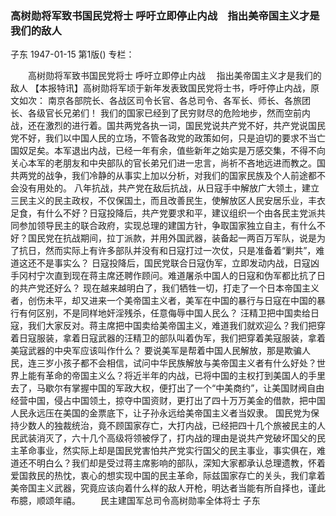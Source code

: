 ### 高树勋将军致书国民党将士  呼吁立即停止内战　指出美帝国主义才是我们的敌人
子东
1947-01-15
第1版()
专栏：

　　高树勋将军致书国民党将士
    呼吁立即停止内战
  　指出美帝国主义才是我们的敌人
    【本报特讯】高树勋将军顷于新年发表致国民党将士书，呼吁停止内战，原文如次：
    南京各部院长、各战区司令长官、各总司令、各军长、师长、各旅团长、各级官长兄弟们！
    我们的国家已经到了民穷财尽的危险地步，然而空前内战，还在激烈的进行着。国共两党各执一词，国民党说共产党不好，共产党说国民党不好，我们以中国人民的立场，不管各政党的政策如何，只是迫切的要求不当亡国奴足矣。本军退出内战，已经一年有余，值些新年之始实是万感交集，不得不向关心本军的老朋友和中央部队的官长弟兄们进一忠言，尚祈不吝地远进而教之。国共两党的战争，我们冷静的从事实上加以分析，对我们的国家民族及个人前途都不会没有用处的。
    八年抗战，共产党在敌后抗战，从日寇手中解放广大领土，建立三民主义的民主政权，不仅保国土，而且改善民生，使解放区人民安居乐业，丰衣足食，有什么不好？日寇投降后，共产党要求和平，建议组织一个由各民主党派共同参加领导民主的联合政府，实现总理的建国方针，争取国家独立自主，有什么不好？国民党在抗战期间，拉丁派款，并用外国武器，装备起一两百万军队，说是为了抗日，然而实际上有许多部队并没有和日寇打过一次仗，只是准备着“剿共”，难道这还不是事实么？
    日寇投降后，国民党联合日寇伪军，立即发动内战，日寇凶手冈村宁次直到现在蒋主席还聘作顾问。难道屠杀中国人的日寇和伪军都比抗了日的共产党还好么？
    现在越来越明白了，我们牺牲一切，打走了一个日本帝国主义者，创伤未平，却又进来一个美帝国主义者，美军在中国的暴行与日寇在中国的暴行有何区别，不是同样地奸淫残杀，任意侮辱中国人民么？
    汪精卫把中国卖给日寇，我们大家反对。蒋主席把中国卖给美帝国主义，难道我们就欢迎么？我们把穿着日寇服装，拿着日寇武器的汪精卫的部队叫着伪军，我们把穿着美寇服装，拿着美寇武器的中央军应该叫作什么？
    要说美军是帮着中国人民解放，那是欺骗人民，连三岁小孩子都不会相信，试问中华民族解放与美帝国主义者有什么好处？世界上能有革命的帝国主义么？将近半年的内战，已将中国的主权打到美国人的手里去了，马歇尔有掌握中国的军政大权，便打出了一个“中美商约”，让美国财阀自由经营中国，侵占中国领土，掠夺中国资财，更打出了四十万万美金的借款，把中国人民永远压在美国的金票底下，让子孙永远给美帝国主义者当奴隶。
    国民党为保持少数人的独裁统治，竟不顾国家存亡，大打内战，已经把四十几个旅被民主的人民武装消灭了，六十几个高级将领被俘了，打内战的理由是说共产党破坏国父的民主革命事业，然实际上却是国民党害怕共产党实行国父的民主事业，事实俱在，难道还不明白么？我们却是受过蒋主席影响的部队，深知大家都承认总理遗教，怀着爱国救民的热忱，衷心的想实现中国的民主革命，际兹国家存亡的关头，我们拿着美帝国主义武器，究竟应该向着什么样的敌人开枪，明达者当能有所自择也，谨此布臆，顺颂年禧。
　　民主建国军总司令高树勋率全体将士  子东

